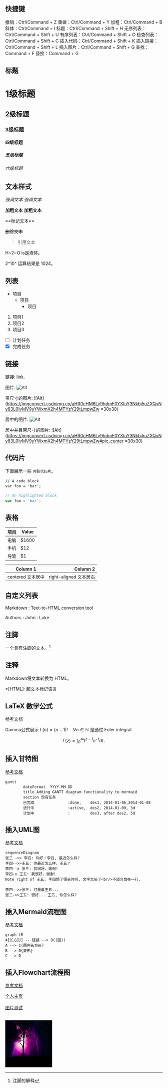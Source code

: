 
快捷键
---------------------------
撤销：Ctrl/Command + Z
重做：Ctrl/Command + Y
加粗：Ctrl/Command + B
斜体：Ctrl/Command + I
标题：Ctrl/Command + Shift + H
无序列表：Ctrl/Command + Shift + U
有序列表：Ctrl/Command + Shift + O
检查列表：Ctrl/Command + Shift + C
插入代码：Ctrl/Command + Shift + K
插入链接：Ctrl/Command + Shift + L
插入图片：Ctrl/Command + Shift + G
查找：Command + F
替换：Command + G

标题
---------------------------
# 1级标题
## 2级标题
### 3级标题
#### 四级标题 
##### 五级标题  
###### 六级标题

文本样式
---------------------------
*强调文本* _强调文本_

**加粗文本** __加粗文本__

==标记文本==

~~删除文本~~

> 引用文本

H~2~O is是液体。

2^10^ 运算结果是 1024。

列表
---------------------------
- 项目
  * 项目
    + 项目

1. 项目1
2. 项目2
3. 项目3

- [ ] 计划任务
- [x] 完成任务

链接
---------------------------
链接: [link](https://mp.csdn.net).

图片: ![Alt](https://imgconvert.csdnimg.cn/aHR0cHM6Ly9hdmF0YXIuY3Nkbi5uZXQvNy83L0IvMV9yYWxmX2h4MTYzY29tLmpwZw)

带尺寸的图片: ![Alt](https://imgconvert.csdnimg.cn/aHR0cHM6Ly9hdmF0YXIuY3Nkbi5uZXQvNy83L0IvMV9yYWxmX2h4MTYzY29tLmpwZw =30x30)

居中的图片: ![Alt](https://imgconvert.csdnimg.cn/aHR0cHM6Ly9hdmF0YXIuY3Nkbi5uZXQvNy83L0IvMV9yYWxmX2h4MTYzY29tLmpwZw#pic_center)

居中并且带尺寸的图片: ![Alt](https://imgconvert.csdnimg.cn/aHR0cHM6Ly9hdmF0YXIuY3Nkbi5uZXQvNy83L0IvMV9yYWxmX2h4MTYzY29tLmpwZw#pic_center =30x30)

代码片
---------------------------
下面展示一些 `内联代码片`。

```
// A code block
var foo = 'bar';
```

```javascript
// An highlighted block
var foo = 'bar';
```

表格
---------------------------
项目     | Value
-------- | -----
电脑  | $1600
手机  | $12
导管  | $1

| Column 1 | Column 2      |
|:--------:| -------------:|
| centered 文本居中 | right-aligned 文本居右 |

自定义列表
---------------------------
Markdown
:  Text-to-HTML conversion tool

Authors
:  John
:  Luke

注脚
---------------------------
一个具有注脚的文本。[^1]

[^1]: 注脚的解释

注释
---------------------------
Markdown将文本转换为 HTML。

*[HTML]:   超文本标记语言

LaTeX 数学公式
---------------------------
[参考文档](https://khan.github.io/KaTeX/)

Gamma公式展示 $\Gamma(n) = (n-1)!\quad\forall
n\in\mathbb N$ 是通过 Euler integral

$$
\Gamma(z) = \int_0^\infty t^{z-1}e^{-t}dt\,.
$$

插入甘特图
---------------------------
[参考文档](https://mermaidjs.github.io/#/gantt)

```mermaid
gantt
        dateFormat  YYYY-MM-DD
        title Adding GANTT diagram functionality to mermaid
        section 现有任务
        已完成               :done,    des1, 2014-01-06,2014-01-08
        进行中               :active,  des2, 2014-01-09, 3d
        计划中               :         des3, after des2, 5d
```

插入UML图
---------------------------
[参考文档](https://mermaidjs.github.io/#/sequenceDiagram)

```mermaid
sequenceDiagram
张三 ->> 李四: 你好！李四, 最近怎么样?
李四-->>王五: 你最近怎么样，王五？
李四--x 张三: 我很好，谢谢!
李四-x 王五: 我很好，谢谢!
Note right of 王五: 李四想了很长时间, 文字太长了<br/>不适合放在一行.

李四-->>张三: 打量着王五...
张三->>王五: 很好... 王五, 你怎么样?
```

插入Mermaid流程图
---------------------------
[参考文档](https://mermaidjs.github.io/#/flowchart?id=graph)

```mermaid
graph LR
A[长方形] -- 链接 --> B((圆))
A --> C(圆角长方形)
B --> D{菱形}
C --> D
```

插入Flowchart流程图
---------------------------
[参考文档](http://flowchart.js.org/)



[个人主页](https://www.baidu.com/)
<br />
<br />
[图片测试](https://image.baidu.com/search/detail?ct=503316480&z=0&ipn=d&word=%E6%98%A5%E5%A4%A9&step_word=&hs=0&pn=1&spn=0&di=177100&pi=0&rn=1&tn=baiduimagedetail&is=0%2C0&istype=2&ie=utf-8&oe=utf-8&in=&cl=2&lm=-1&st=-1&cs=2628791562%2C492781871&os=1454730926%2C1700570761&simid=3493038073%2C415058716&adpicid=0&lpn=0&ln=1117&fr=&fmq=1573651613609_R&fm=result&ic=&s=undefined&hd=&latest=&copyright=&se=&sme=&tab=0&width=&height=&face=undefined&ist=&jit=&cg=&bdtype=0&oriquery=&objurl=http%3A%2F%2Fimg.pconline.com.cn%2Fimages%2Fphotoblog%2F9%2F3%2F6%2F5%2F9365695%2F20103%2F31%2F1270022772271.jpg&fromurl=ippr_z2C%24qAzdH3FAzdH3F1r_z%26e3Brv5gstgj_z%26e3Bv54_z%26e3BvgAzdH3F1ri5p5AzdH3Fstfp_8bnca8n_z%26e3Bip4s&gsm=&rpstart=0&rpnum=0&islist=&querylist=&force=undefined)
<br />
<br />

<img src="https://github.com/Thorns-sea-of-clouds/images/blob/master/%E6%98%9F%E7%A9%BA02.jpg" width="150" height="150" alt="图片加载失败时，显示这段字"/>


